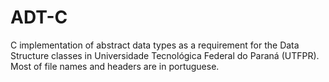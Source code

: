 # ADT-C

C implementation of abstract data types as a requirement for the Data Structure classes in Universidade Tecnológica Federal do Paraná (UTFPR).
Most of file names and headers are in portuguese.
